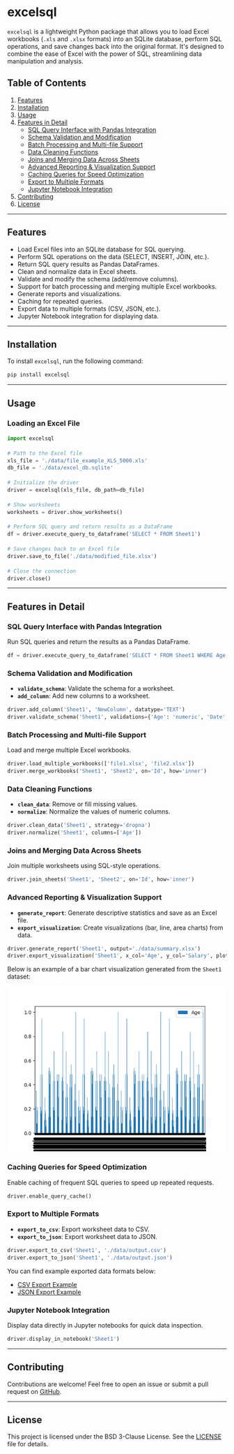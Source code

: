 # excelsql

`excelsql` is a lightweight Python package that allows you to load Excel workbooks (`.xls` and `.xlsx` formats) into an SQLite database, perform SQL operations, and save changes back into the original format. It's designed to combine the ease of Excel with the power of SQL, streamlining data manipulation and analysis.

## Table of Contents

1. [Features](#features)
2. [Installation](#installation)
3. [Usage](#usage)
4. [Features in Detail](#features-in-detail)
   - [SQL Query Interface with Pandas Integration](#sql-query-interface-with-pandas-integration)
   - [Schema Validation and Modification](#schema-validation-and-modification)
   - [Batch Processing and Multi-file Support](#batch-processing-and-multi-file-support)
   - [Data Cleaning Functions](#data-cleaning-functions)
   - [Joins and Merging Data Across Sheets](#joins-and-merging-data-across-sheets)
   - [Advanced Reporting & Visualization Support](#advanced-reporting--visualization-support)
   - [Caching Queries for Speed Optimization](#caching-queries-for-speed-optimization)
   - [Export to Multiple Formats](#export-to-multiple-formats)
   - [Jupyter Notebook Integration](#jupyter-notebook-integration)
5. [Contributing](#contributing)
6. [License](#license)

---

## Features

- Load Excel files into an SQLite database for SQL querying.
- Perform SQL operations on the data (SELECT, INSERT, JOIN, etc.).
- Return SQL query results as Pandas DataFrames.
- Clean and normalize data in Excel sheets.
- Validate and modify the schema (add/remove columns).
- Support for batch processing and merging multiple Excel workbooks.
- Generate reports and visualizations.
- Caching for repeated queries.
- Export data to multiple formats (CSV, JSON, etc.).
- Jupyter Notebook integration for displaying data.

---

## Installation

To install `excelsql`, run the following command:

```bash
pip install excelsql
```

---

## Usage

### Loading an Excel File

```python
import excelsql

# Path to the Excel file
xls_file = './data/file_example_XLS_5000.xls'
db_file = './data/excel_db.sqlite'

# Initialize the driver
driver = excelsql(xls_file, db_path=db_file)

# Show worksheets
worksheets = driver.show_worksheets()

# Perform SQL query and return results as a DataFrame
df = driver.execute_query_to_dataframe('SELECT * FROM Sheet1')

# Save changes back to an Excel file
driver.save_to_file('./data/modified_file.xlsx')

# Close the connection
driver.close()
```

---

## Features in Detail

### SQL Query Interface with Pandas Integration

Run SQL queries and return the results as a Pandas DataFrame.

```python
df = driver.execute_query_to_dataframe('SELECT * FROM Sheet1 WHERE Age > 30')
```

### Schema Validation and Modification

- **`validate_schema`**: Validate the schema for a worksheet.
- **`add_column`**: Add new columns to a worksheet.

```python
driver.add_column('Sheet1', 'NewColumn', datatype='TEXT')
driver.validate_schema('Sheet1', validations={'Age': 'numeric', 'Date': 'date'})
```

### Batch Processing and Multi-file Support

Load and merge multiple Excel workbooks.

```python
driver.load_multiple_workbooks(['file1.xlsx', 'file2.xlsx'])
driver.merge_workbooks('Sheet1', 'Sheet2', on='Id', how='inner')
```

### Data Cleaning Functions

- **`clean_data`**: Remove or fill missing values.
- **`normalize`**: Normalize the values of numeric columns.

```python
driver.clean_data('Sheet1', strategy='dropna')
driver.normalize('Sheet1', columns=['Age'])
```

### Joins and Merging Data Across Sheets

Join multiple worksheets using SQL-style operations.

```python
driver.join_sheets('Sheet1', 'Sheet2', on='Id', how='inner')
```

### Advanced Reporting & Visualization Support

- **`generate_report`**: Generate descriptive statistics and save as an Excel file.
- **`export_visualization`**: Create visualizations (bar, line, area charts) from data.

```python
driver.generate_report('Sheet1', output='./data/summary.xlsx')
driver.export_visualization('Sheet1', x_col='Age', y_col='Salary', plot_type='bar', output_path='./data/visuals')
```

Below is an example of a bar chart visualization generated from the `Sheet1` dataset:

![Bar Chart Visualization](./data/Sheet1_bar_Gender_Age.png)

### Caching Queries for Speed Optimization

Enable caching of frequent SQL queries to speed up repeated requests.

```python
driver.enable_query_cache()
```

### Export to Multiple Formats

- **`export_to_csv`**: Export worksheet data to CSV.
- **`export_to_json`**: Export worksheet data to JSON.

```python
driver.export_to_csv('Sheet1', './data/output.csv')
driver.export_to_json('Sheet1', './data/output.json')
```

You can find example exported data formats below:

- [CSV Export Example](./data/output.csv)
- [JSON Export Example](./data/output.json)

### Jupyter Notebook Integration

Display data directly in Jupyter notebooks for quick data inspection.

```python
driver.display_in_notebook('Sheet1')
```

---

## Contributing

Contributions are welcome! Feel free to open an issue or submit a pull request on [GitHub](https://github.com/chris17453/xlsql).

---

## License

This project is licensed under the BSD 3-Clause License. See the [LICENSE](./LICENSE) file for details.
